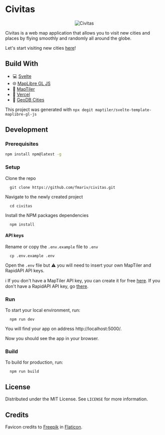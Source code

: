 # Civitas

<p align="center">
  <img src="assets/civitas.gif" alt="Civitas"/>
</p>

Civitas is a web map application that allows you to visit new cities and places by flying smoothly and randomly all around the globe.

Let's start visiting new cities [here](https://civitas.franmartin.es/)!

## Build With

* :computer: [Svelte](https://svelte.dev/)
* :globe_with_meridians: [MapLibre GL JS](https://maplibre.org/)
* :art: [MapTiler](https://www.maptiler.com/)
* :satellite: [Vercel](https://vercel.com/)
* :european_castle: [GeoDB Cities](https://rapidapi.com/wirefreethought/api/geodb-cities)

This project was generated with ```npx degit maptiler/svelte-template-maplibre-gl-js```

## Development

### Prerequisites

```sh
npm install npm@latest -g
```

### Setup

Clone the repo

```
  git clone https://github.com/fmariv/civitas.git
```

Navigate to the newly created project

```
  cd civitas
```

Install the NPM packages dependencies

```
  npm install
```

#### API keys

Rename or copy the `.env.example` file to `.env`

```
  cp .env.example .env
```

Open the `.env` file but :warning: you will need to insert your own MapTiler and RapidAPI API keys.

:information_source: If you don't have a MapTiler API key, you can create it for free [here](https://www.maptiler.com/cloud/). If you don't have a RapidAPI API key, go [there](https://docs.rapidapi.com/docs/keys).

### Run

To start your local environment, run: 

```
  npm run dev
``` 

You will find your app on address http://localhost:5000/.

Now you should see the app in your browser.

### Build

To build for production, run: 
```
  npm run build
``` 

## License

Distributed under the MIT License. See `LICENSE` for more information.

## Credits

Favicon credits to [Freepik](https://www.flaticon.es/autores/freepik) in [Flaticon](https://www.flaticon.es/).